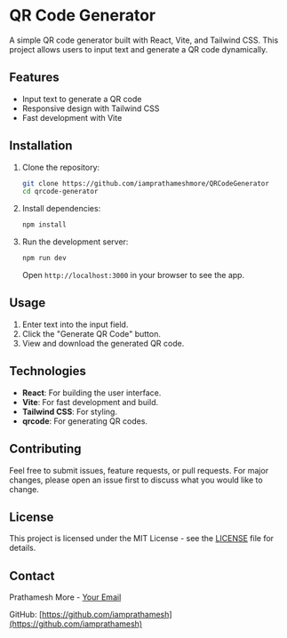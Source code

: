 # QR Code Generator

A simple QR code generator built with React, Vite, and Tailwind CSS. This project allows users to input text and generate a QR code dynamically.

## Features

- Input text to generate a QR code
- Responsive design with Tailwind CSS
- Fast development with Vite

## Installation

1. Clone the repository:

   ```bash
   git clone https://github.com/iamprathameshmore/QRCodeGenerator
   cd qrcode-generator
   ```

2. Install dependencies:

   ```bash
   npm install
   ```

3. Run the development server:

   ```bash
   npm run dev
   ```

   Open `http://localhost:3000` in your browser to see the app.

## Usage

1. Enter text into the input field.
2. Click the "Generate QR Code" button.
3. View and download the generated QR code.

## Technologies

- **React**: For building the user interface.
- **Vite**: For fast development and build.
- **Tailwind CSS**: For styling.
- **qrcode**: For generating QR codes.

## Contributing

Feel free to submit issues, feature requests, or pull requests. For major changes, please open an issue first to discuss what you would like to change.

## License

This project is licensed under the MIT License - see the [LICENSE](LICENSE) file for details.

## Contact

Prathamesh More - [Your Email](mailto:your.email@example.com)

GitHub: [https://github.com/iamprathamesh](https://github.com/iamprathamesh)
